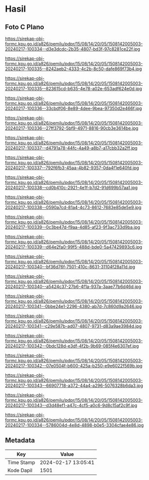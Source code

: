 # Hasil

## Foto C Plano

https://sirekap-obj-formc.kpu.go.id/a826/pemilu/pdpr/15/08/14/20/05/1508142005003-20240217-100334--d3e3dcdc-2b35-4807-bd3f-97c8281ce22f.jpg

https://sirekap-obj-formc.kpu.go.id/a826/pemilu/pdpr/15/08/14/20/05/1508142005003-20240217-100335--8242aeb2-4333-4c2b-8c50-dafe869f73b4.jpg

https://sirekap-obj-formc.kpu.go.id/a826/pemilu/pdpr/15/08/14/20/05/1508142005003-20240217-100335--823615cd-b635-4e78-a02e-653adf624e0d.jpg

https://sirekap-obj-formc.kpu.go.id/a826/pemilu/pdpr/15/08/14/20/05/1508142005003-20240217-100336--33cbdf06-8e89-4dee-9bea-97350d2e466f.jpg

https://sirekap-obj-formc.kpu.go.id/a826/pemilu/pdpr/15/08/14/20/05/1508142005003-20240217-100336--27ff3792-5bf9-4971-8816-90cb3e3614be.jpg

https://sirekap-obj-formc.kpu.go.id/a826/pemilu/pdpr/15/08/14/20/05/1508142005003-20240217-100337--d4791a78-44fc-4a49-a8b7-a17cbb32a2ff.jpg

https://sirekap-obj-formc.kpu.go.id/a826/pemilu/pdpr/15/08/14/20/05/1508142005003-20240217-100337--792f6fb3-45aa-4b82-9357-0da4f1e640fd.jpg

https://sirekap-obj-formc.kpu.go.id/a826/pemilu/pdpr/15/08/14/20/05/1508142005003-20240217-100338--cd0b410c-2921-4e1f-b7d2-91d699b57aa1.jpg

https://sirekap-obj-formc.kpu.go.id/a826/pemilu/pdpr/15/08/14/20/05/1508142005003-20240217-100338--0590a7cd-81a4-4c73-8612-7683e85de5e9.jpg

https://sirekap-obj-formc.kpu.go.id/a826/pemilu/pdpr/15/08/14/20/05/1508142005003-20240217-100339--0c3be47d-f9aa-4d85-af23-9f3ac733d9ba.jpg

https://sirekap-obj-formc.kpu.go.id/a826/pemilu/pdpr/15/08/14/20/05/1508142005003-20240217-100339--d64e2fa0-99f5-488d-bde0-5a47429893c6.jpg

https://sirekap-obj-formc.kpu.go.id/a826/pemilu/pdpr/15/08/14/20/05/1508142005003-20240217-100340--bf36d76f-7501-410c-8631-31104f28a11d.jpg

https://sirekap-obj-formc.kpu.go.id/a826/pemilu/pdpr/15/08/14/20/05/1508142005003-20240217-100340--a5424c37-27b6-4f1a-937a-3aae77b6d46d.jpg

https://sirekap-obj-formc.kpu.go.id/a826/pemilu/pdpr/15/08/14/20/05/1508142005003-20240217-100341--0bbe24e1-2296-4380-ab7d-7c860d9a2646.jpg

https://sirekap-obj-formc.kpu.go.id/a826/pemilu/pdpr/15/08/14/20/05/1508142005003-20240217-100341--c29e587b-ad07-4807-9731-d83a9ae3984d.jpg

https://sirekap-obj-formc.kpu.go.id/a826/pemilu/pdpr/15/08/14/20/05/1508142005003-20240217-100342--0bdc128d-e3df-4f2b-9b69-085f4e6307ef.jpg

https://sirekap-obj-formc.kpu.go.id/a826/pemilu/pdpr/15/08/14/20/05/1508142005003-20240217-100342--07e0504f-b600-425a-b250-e9e6022f569b.jpg

https://sirekap-obj-formc.kpu.go.id/a826/pemilu/pdpr/15/08/14/20/05/1508142005003-20240217-100343--66907718-a372-44a4-a296-5076328b6da3.jpg

https://sirekap-obj-formc.kpu.go.id/a826/pemilu/pdpr/15/08/14/20/05/1508142005003-20240217-100343--d3d48ef1-a47c-4cf5-a0c6-9d8c15af2c9f.jpg

https://sirekap-obj-formc.kpu.go.id/a826/pemilu/pdpr/15/08/14/20/05/1508142005003-20240217-100334--5786004d-4e8d-4898-b0e5-3304cfae4e86.jpg


## Metadata

| Key        | Value               |
| ---------- | ------------------- |
| Time Stamp | 2024-02-17 13:05:41 |
| Kode Dapil | 1501                |



